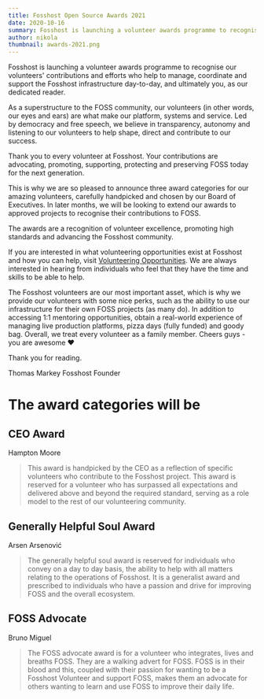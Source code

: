 ```yaml
---
title: Fosshost Open Source Awards 2021
date: 2020-10-16
summary: Fosshost is launching a volunteer awards programme to recognise the individual contributions and efforts of our volunteers.
author: nikola
thumbnail: awards-2021.png
---
```


Fosshost is launching a volunteer awards programme to recognise our volunteers' contributions and efforts who help to manage, coordinate and support the Fosshost infrastructure day-to-day, and ultimately you, as our dedicated reader.

As a superstructure to the FOSS community, our volunteers (in other words, our eyes and ears) are what make our platform, systems and service. Led by democracy and free speech, we believe in transparency, autonomy and listening to our volunteers to help shape, direct and contribute to our success.

Thank you to every volunteer at Fosshost. Your contributions are advocating, promoting, supporting, protecting and preserving FOSS today for the next generation.

This is why we are so pleased to announce three award categories for our amazing volunteers, carefully handpicked and chosen by our Board of Executives. In later months, we will be looking to extend our awards to approved projects to recognise their contributions to FOSS.

The awards are a recognition of volunteer excellence, promoting high standards and advancing the Fosshost community.

If you are interested in what volunteering opportunities exist at Fosshost and how you can help, visit [Volunteering Opportunities](https://docs.fosshost.org/en/home/volunteering-opportunities). We are always interested in hearing from individuals who feel that they have the time and skills to be able to help.

The Fosshost volunteers are our most important asset, which is why we provide our volunteers with some nice perks, such as the ability to use our infrastructure for their own FOSS projects (as many do). In addition to accessing 1:1 mentoring opportunities, obtain a real-world experience of managing live production platforms, pizza days (fully funded) and goody bag. Overall, we treat every volunteer as a family member. Cheers guys - you are awesome ❤️

Thank you for reading.

Thomas Markey
Fosshost Founder

# The award categories will be

## CEO Award

Hampton Moore

> This award is handpicked by the CEO as a reflection of specific volunteers who contribute to the Fosshost project. This award is reserved for a volunteer who has surpassed all expectations and delivered above and beyond the required standard, serving as a role model to the rest of our volunteering community.

## Generally Helpful Soul Award

Arsen Arsenović

> The generally helpful soul award is reserved for individuals who convey on a day to day basis, the ability to help with all matters relating to the operations of Fosshost. It is a generalist award and prescribed to individuals who have a passion and drive for improving FOSS and the overall ecosystem.

## FOSS Advocate

Bruno Miguel

> The FOSS advocate award is for a volunteer who integrates, lives and breaths FOSS. They are a walking advert for FOSS. FOSS is in their blood and this, coupled with their passion for wanting to be a Fosshost Volunteer and support FOSS, makes them an advocate for others wanting to learn and use FOSS to improve their daily life.

